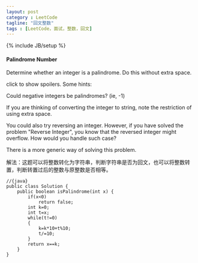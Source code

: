 ```yaml
---
layout: post
category : LeetCode
tagline: "回文整数"
tags : [LeetCode，面试，整数，回文]
---
```

{% include JB/setup %}

<h4 id="Palindrome-Number">Palindrome Number</h4>

>
Determine whether an integer is a palindrome. Do this without extra space.
>
click to show spoilers.
Some hints:
>
Could negative integers be palindromes? (ie, -1)
>
If you are thinking of converting the integer to string, note the restriction of using extra space.
>
You could also try reversing an integer. However, if you have solved the problem "Reverse Integer", you know that the reversed integer might overflow. How would you handle such case?
>
There is a more generic way of solving this problem.





解法：这题可以将整数转化为字符串，判断字符串是否为回文，也可以将整数转置，判断转置过后的整数与原整数是否相等。


	//{java}
	public class Solution {
	    public boolean isPalindrome(int x) {
	        if(x<0)
	            return false;
	        int k=0;
	        int t=x;
	        while(t!=0)
	        {
	            k=k*10+t%10;
	            t/=10;
	        }
	        return x==k;
	    }
	}